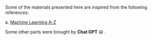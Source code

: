 Some of the materials presented here are inspired from the following references:

a. [Machine Learning A-Z](https://www.superdatascience.com/pages/machine-learning)  

Some other parts were brought by **Chat GPT** :smiley: .

<!-- It defines itself as follows:  
> ``**Chat GPT** is the robotic overlord of all things written. Its metal fingers effortlessly pounded out these words, making typos and creativity a thing of the past. But don't worry, it's still programmed to be a little bit sassy, so at least there's that. So sit back, relax, and let **Chat GPT** take the wheel. It's guaranteed to be a wild ride.'' -->

